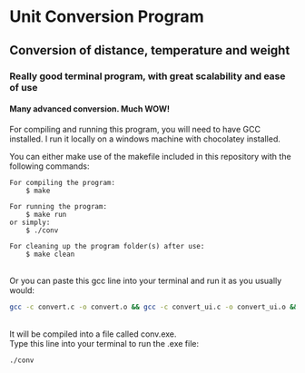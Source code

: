 # Unit Conversion Program

## Conversion of distance, temperature and weight

### Really good terminal program, with great scalability and ease of use

#### Many advanced conversion. Much WOW!

For compiling and running this program, you will need to have GCC installed.
I run it locally on a windows machine with chocolatey installed.

You can either make use of the makefile included in this repository with the following commands:

    For compiling the program:
        $ make

    For running the program:
        $ make run
    or simply:
        $ ./conv

    For cleaning up the program folder(s) after use:
        $ make clean

<br>
Or you can paste this gcc line into your terminal and run it as you usually would:

```sh
gcc -c convert.c -o convert.o && gcc -c convert_ui.c -o convert_ui.o && gcc -c units/distance/distance.c -o units/distance/distance.o && gcc -c units/distance/distance_ui.c -o units/distance/distance_ui.o && gcc -c units/temperature/temperature.c -o units/temperature/temperature.o && gcc -c units/temperature/temperature_ui.c -o units/temperature/temperature_ui.o && gcc -c units/weight/weight.c -o units/weight/weight.o && gcc -c units/weight/weight_ui.c -o units/weight/weight_ui.o && gcc convert.o convert_ui.o units/distance/distance.o units/distance/distance_ui.o units/temperature/temperature.o units/temperature/temperature_ui.o units/weight/weight.o units/weight/weight_ui.o -o conv
```

<br>
It will be compiled into a file called conv.exe. <br>
Type this line into your terminal to run the .exe file:

```sh
./conv
```